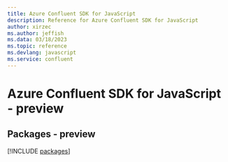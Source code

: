 ```yaml
---
title: Azure Confluent SDK for JavaScript
description: Reference for Azure Confluent SDK for JavaScript
author: xirzec
ms.author: jeffish
ms.data: 03/18/2023
ms.topic: reference
ms.devlang: javascript
ms.service: confluent
---
```

# Azure Confluent SDK for JavaScript - preview
## Packages - preview
[!INCLUDE [packages](confluent-index.md)]
